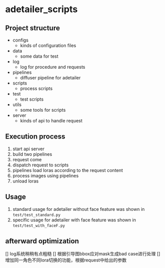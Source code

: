 # adetailer_scripts
## Project structure
- configs
  - kinds of configuration files
- data 
  - some data for test
- log
  - log for procedure and requests
- pipelines
  - diffuser pipeline for adetailer
- scripts
  - process scripts
- test
  - test scripts
- utils
  - some tools for scripts
- server
  - kinds of api to handle request
## Execution process 
1. start api server
2. build two pipelines
2. request come
3. dispatch request to scripts
4. pipelines load loras according to the request content 
5. process images using pipelines
6. unload loras
## Usage
1. standard usage for adetailer without face feature was shown in `test/test_standard.py`
2. specific usage for adetailer with face feature was shown in `test/test_with_faceF.py`
## afterward optimization
[] log系统稍稍有点粗糙
[] 根据引导图bbox应对mask生成bad case进行处理
[] 增加同一角色不同lora切换的功能，根据request中给出的参数

